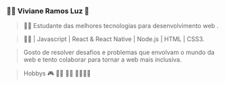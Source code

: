 ### 	:woman_technologist: Viviane Ramos Luz 👋

>

> :woman_student: Estudante das melhores tecnologias para desenvolvimento web .

>:technologist: | Javascript | React & React Native | Node.js | HTML | CSS3.

> Gosto de resolver desafios e problemas que envolvam o mundo da web e tento colaborar para tornar a web mais inclusiva.

> Hobbys :video_game: :weight_lifting_woman: :biking_woman: :family_man_woman_girl_boy:



